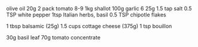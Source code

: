 olive oil 20g
2 pack tomato 8-9 1kg
shallot 100g 
garlic 6 25g
1.5 tap salt
0.5 TSP white pepper 
1tsp Italian herbs, basil
0.5 TSP chipotle flakes

1 tbsp balsamic (25g)
1.5 cups cottage cheese (375g)
1 tsp bouillon

30g basil leaf 
70g tomato concentrate

